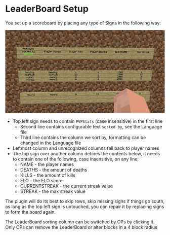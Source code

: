 # LeaderBoard Setup

You set up a scoreboard by placing any type of Signs in the following way:

![LeaderBoard](doc/images/pvpstats_leaderboard.jpg) 

* Top left sign needs to contain ```PVPStats``` (case insensitive) in the first line
  * Second line contains configurable text ```sorted by```, see the Language file
  * Third line contains the column we sort by, formatting can be changed in the Language file
* Leftmost column and unrecognized columns fall back to player names
* The top sign over another column defines the contents below, it needs to contain one of the following, case insensitive, on any line: 
  * NAME - the player names
  * DEATHS - the amount of deaths
  * KILLS  - the amount of kills
  * ELO - the ELO score
  * CURRENTSTREAK - the current streak value
  * STREAK - the max streak value

The plugin will do its best to skip rows, skip missing signs if things go south, as long as the top left sign is untouched, you can repair it by replacing signs to form the board again.

The LeaderBoard sorting column can be switched by OPs by clicking it. Only OPs can remove the LeaderBoard or alter blocks in a 4 block radius
